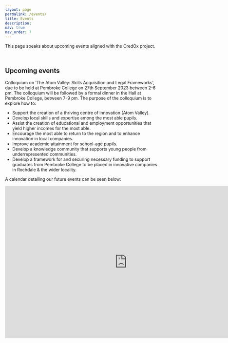```yaml
---
layout: page
permalink: /events/
title: Events
description:
nav: true
nav_order: 7
---
```



This page speaks about upcoming events aligned with the CredOx project.

&nbsp;

## Upcoming events

Colloquium on ‘The Atom Valley: Skills Acquisition and Legal Frameworks’, due to be held at Pembroke College on 27th September 2023 between 2-6 pm. The colloquium will be followed by a formal dinner in the Hall at Pembroke College, between 7-9 pm. The purpose of the colloquium is to explore how to:

- Support the creation of a thriving centre of innovation (Atom Valley). 
- Develop local skills and expertise among the most able pupils. 
- Assist the creation of educational and employment opportunities that yield higher incomes for the most able. 
- Encourage the most able to return to the region and to enhance innovation in local companies. 
- Improve academic attainment for school-age pupils.
- Develop a knowledge community that supports young people from underrepresented communities.
- Develop a framework for and securing necessary funding to support graduates from Pembroke College to be placed in innovative companies in Rochdale & the wider locality.

A calendar detailing our future events can be seen below:

<iframe src="https://outlook.office365.com/owa/calendar/9cbd4d2ef05248b386f50ab80ac11647@pmb.ox.ac.uk/5c2de21c846140f4aed1c1fad9229d0517049284628828420412/calendar.html" width="800" height="500" style="border:0;" allowfullscreen=""></iframe>